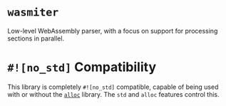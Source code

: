 # `wasmiter`

Low-level WebAssembly parser, with a focus on support for processing sections in parallel.

# `#![no_std]` Compatibility

This library is completely `#![no_std]` compatible, capable of being used with or without the
[`alloc`](https://doc.rust-lang.org/alloc/) library. The `std` and `alloc` features control this.
